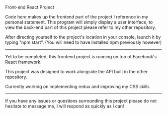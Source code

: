 Front-end React Project

Code here makes up the frontend part of the project I reference in my personal statement. This program will simply display a user interface, to view the back-end part of this project please refer to my other repository.

After directing yourself to the project's location in your console, launch it by typing "npm start". (You will need to have installed npm previously however)

------------------------------------------------------------------------------------------------------------------------------------------

Yet to be completed, this frontend project is running on top of Facebook's React framework. 

This project was designed to work alongside the API built in the other repository. 

Currently working on implementing redux and improving my CSS skills

------------------------------------------------------------------------------------------------------------------------------------------

If you have any issues or questions surrounding this project please do not hesitate to message me, I will respond as quickly as I can!
